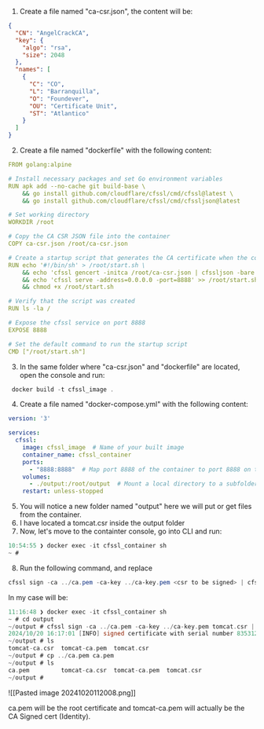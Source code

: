 01. Create a file named "ca-csr.json", the content will be:

```json
{
  "CN": "AngelCrackCA",
  "key": {
    "algo": "rsa",
    "size": 2048
  },
  "names": [
    {
      "C": "CO",
      "L": "Barranquilla",
      "O": "Foundever",
      "OU": "Certificate Unit",
      "ST": "Atlantico"
    }
  ]
}
```

2. Create a file named "dockerfile" with the following content:

```yml
FROM golang:alpine

# Install necessary packages and set Go environment variables
RUN apk add --no-cache git build-base \
    && go install github.com/cloudflare/cfssl/cmd/cfssl@latest \
    && go install github.com/cloudflare/cfssl/cmd/cfssljson@latest

# Set working directory
WORKDIR /root

# Copy the CA CSR JSON file into the container
COPY ca-csr.json /root/ca-csr.json

# Create a startup script that generates the CA certificate when the container starts
RUN echo '#!/bin/sh' > /root/start.sh \
    && echo 'cfssl gencert -initca /root/ca-csr.json | cfssljson -bare /root/ca' >> /root/start.sh \
    && echo 'cfssl serve -address=0.0.0.0 -port=8888' >> /root/start.sh \
    && chmod +x /root/start.sh

# Verify that the script was created
RUN ls -la /

# Expose the cfssl service on port 8888
EXPOSE 8888

# Set the default command to run the startup script
CMD ["/root/start.sh"]
```

3. In the same folder where "ca-csr.json" and "dockerfile" are located, open the console and run:

```c
 docker build -t cfssl_image .
```

4. Create a file named "docker-compose.yml" with the following content:

```yml
version: '3'

services:
  cfssl:
    image: cfssl_image  # Name of your built image
    container_name: cfssl_container
    ports:
      - "8888:8888"  # Map port 8888 of the container to port 8888 on the host
    volumes:
      - ./output:/root/output  # Mount a local directory to a subfolder inside /root
    restart: unless-stopped
```

5. You will notice a new folder named "output" here we will put or get files from the container.
6. I have located a tomcat.csr inside the output folder
7. Now, let's move to the containter console, go into CLI and run:

```c
10:54:55 ❯ docker exec -it cfssl_container sh
~ #
```

8. Run the following command, and replace

``` powershell 
cfssl sign -ca ../ca.pem -ca-key ../ca-key.pem <csr to be signed> | cfssljson -bare <pem output file>
```

In my case will be:

``` c
11:16:48 ❯ docker exec -it cfssl_container sh
~ # cd output
~/output # cfssl sign -ca ../ca.pem -ca-key ../ca-key.pem tomcat.csr | cfssljson -bare tomcat-ca
2024/10/20 16:17:01 [INFO] signed certificate with serial number 83531293812658652004799527841780351234425357824
~/output # ls
tomcat-ca.csr  tomcat-ca.pem  tomcat.csr
~/output # cp ../ca.pem ca.pem
~/output # ls
ca.pem         tomcat-ca.csr  tomcat-ca.pem  tomcat.csr
~/output #
```

![[Pasted image 20241020112008.png]]

ca.pem will be the root certificate and tomcat-ca.pem will actually be the CA Signed cert (Identity).